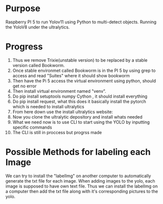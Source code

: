 # Purpose
Raspberry PI 5 to run Yolov11 using Python to multi-detect objects. Running the YoloV8 under the ultralytics.
# Progress
1. Thus we remove Trixie(unstable version) to be replaced by a stable version called Bookworm. 
2. Once stable environmet called Bookworm is in the PI 5 by using grep to access and read "Suites" where it should show bookworm
3. Then have the Pi 5 access the virtual environment using python, should get no error
4. Then install virtual environment named "venv". 
5. Do pip install setuptools numpy Cython , it should install everything
6. Do pip install request, what this does it basically install the pytorch which is needed to install ultralytics
7. From here down use the install ultralytics website:
8. Now you clone the ultralytic depository and install whats needed
9. What we need now is to use CLI to start using the YOLO by inputting specific commands
10. The CLI is still in proccess but progrss made

# Possible Methods for labeling each Image 
We can try to install the "labelImg" on another computer to automatically generate the txt file for each image. When adding images to the yolo, each image is supposed to have own text file. Thus we can install the labelImg on a computer then add the txt file along with it's corresponding pictures to the yolo.
